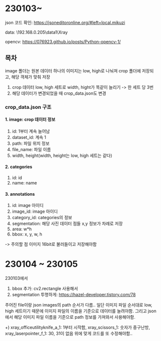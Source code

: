 # 230103~
json 코드 확인: https://jsoneditoronline.org/#left=local.mikuzi

data: \\192.168.0.205\data1\Xray

opencv: https://076923.github.io/posts/Python-opencv-1/

## 목차
image 폴더는 원본 데이터
하나의 이미지는 low, high로 나눠져 crop 폴더에 저장되고, 해당 객체가 맞춰 저장

1. crop 데이터 low, high 세트로 width, hight가 똑같이 늘리기 -> 한 세트 당 3번
2. 해당 데이터가 변경되었을 때 crop_data.json도 변경

### crop_data.json 구조
#### 1. image: crop 데이터 정보
1. id: 1부터 계속 늘어남
2. dataset_id: 계속 1
3. path: 파일 위치 정보
4. file_name: 파일 이름
5. width, height(width, height는 low, high 세트는 같다)

#### 2. categories
1. id: id
2. name: name

#### 3. annotations
1. id: image 아이디
2. image_id: image 아이디
3. category_id: categories의 정보
4. segmentation: 해당 사진 데이터 점들 x,y 정보가 차례로 저장
5. area: w*h
6. bbox: x, y, w, h


-> 주의할 점 이미지 16bit로 불러들이고 저장해야함

# 230104 ~ 230105
230103에서
1. bbox 추가: cv2.rectangle 사용해서
2. segmentation 투명하게: https://hazel-developer.tistory.com/78


주어진 file이랑 json images의 path 순서가 다름..
일단 이미지 파일 순서대로 low, high 세트이기 때문에 이미지 파일의 이름을 기준으로 데이터를 늘려야함.
그리고 json에서 해당 이미지 파일 이름을 기준으로 path 정보를 가져와서 사용해야함.


+) xray_officeutilityknife_a_1: 1부터 시작함, xray_scissors_1: 숫자가 중구난방, xray_laserpointer_f_1: 30, 31이 없음
위에 맞게 코드를 또 수정해야함..
